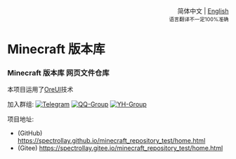<div align="right">

简体中文 | <a href="/README-en_US.md">English</a><br><sup>语言翻译不一定100%准确</sup>

</div>

# Minecraft 版本库

### Minecraft 版本库 网页文件仓库

本项目运用了[OreUI](https://github.com/Spectrollay/OreUI)技术

加入群组:
[![Telegram](https://img.shields.io/badge/Telegram-%E7%BE%A4%E7%BB%84-blue)](https://t.me/Spectrollay_MCW)   [![QQ-Group](https://img.shields.io/badge/QQ-%E7%BE%A4%E7%BB%84-blue)](http://qm.qq.com/cgi-bin/qm/qr?_wv=1027&k=WVA6aPqtv99hiYleW7vUq5OsBIufCAB1&authKey=B0%2BaXMCTqnmQrGh0wzCZTyWTIPyHS%2FPEM5QXcFfVwroFowNnzs6Yg1er1%2F8Fekqp&noverify=0&group_code=833473609)   [![YH-Group](https://img.shields.io/badge/云湖-%E7%BE%A4%E7%BB%84-blue)](https://yhfx.jwznb.com/share?key=VyTE7W7sLwRl&ts=1684642802)

项目地址:

- (GitHub) https://spectrollay.github.io/minecraft_repository_test/home.html
- (Gitee) https://spectrollay.gitee.io/minecraft_repository_test/home.html